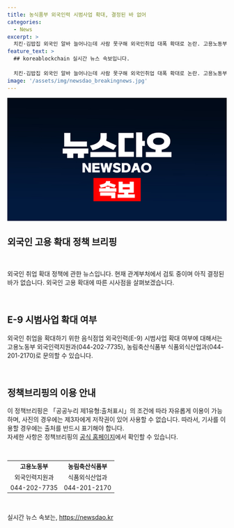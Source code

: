 ```yaml
---
title: 농식품부 외국인력 시범사업 확대, 결정된 바 없어
categories:
  - News
excerpt: >
  치킨·김밥집 외국인 알바 늘어나는데 사람 못구해 외국인취업 대폭 확대로 논란. 고용노동부와 농식품부는 관계부처 간 검토 중. 시급 인상 요구에도 불구하고 음식점업 어려움 해소 필요. (출처: 정책브리핑)
feature_text: >
  ## koreablockchain 실시간 뉴스 속보입니다.

  치킨·김밥집 외국인 알바 늘어나는데 사람 못구해 외국인취업 대폭 확대로 논란. 고용노동부와 농식품부는 관계부처 간 검토 중. 시급 인상 요구에도 불구하고 음식점업 어려움 해소 필요. (출처: 정책브리핑)
image: '/assets/img/newsdao_breakingnews.jpg'
---
```


<p><img src="/assets/img/newsdao_breakingnews.jpg" alt="koreablockchain 속보" /></p>

<h2 data-ke-size="size26">외국인 고용 확대 정책 브리핑</h2>

<p data-ke-size="size16">&nbsp;</p>

<p>외국인 취업 확대 정책에 관한 뉴스입니다. 현재 관계부처에서 검토 중이며 아직 결정된 바가 없습니다. 외국인 고용 확대에 따른 시사점을 살펴보겠습니다.</p>

<p data-ke-size="size16">&nbsp;</p>

<h2>E-9 시범사업 확대 여부</h2>

<p>외국인 취업을 확대하기 위한 음식점업 외국인력(E-9) 시범사업 
확대 여부에 대해서는 고용노동부 외국인력지원과(044-202-7735), 농림축산식품부 식품외식산업과(044-201-2170)로 문의할 수 있습니다.</p>

<p data-ke-size="size16">&nbsp;</p>

<h2>정책브리핑의 이용 안내</h2>

<p>이 정책브리핑은 「공공누리 제1유형:출처표시」의 조건에 따라 자유롭게 이용이 가능하며, 사진의 경우에는 제3자에게 저작권이 있어 사용할 수 없습니다. 따라서, 기사를 이용할 경우에는 출처를 반드시 표기해야 합니다. <br>
자세한 사항은 정책브리핑의 <a href="https://www.korea.kr">공식 홈페이지</a>에서 확인할 수 있습니다.</p>

<p data-ke-size="size16">&nbsp;</p>

<table>
  <tbody>
    <tr>
      <td style="text-align: center; height: 17px;"><b>고용노동부</b></td>
      <td style="text-align: center; height: 17px;"><b>농림축산식품부</b></td>
    </tr>
    <tr>
      <td style="text-align: center; height: 17px;">외국인력지원과</td>
      <td style="text-align: center; height: 17px;">식품외식산업과</td>
    </tr>
    <tr>
      <td style="text-align: center; height: 17px;">044-202-7735</td>
      <td style="text-align: center; height: 17px;">044-201-2170</td>
    </tr>
  </tbody>
</table>

<p data-ke-size="size16">&nbsp;</p>
실시간 뉴스 속보는, <a href="https://newsdao.kr" rel="dofollow">https://newsdao.kr</a>


